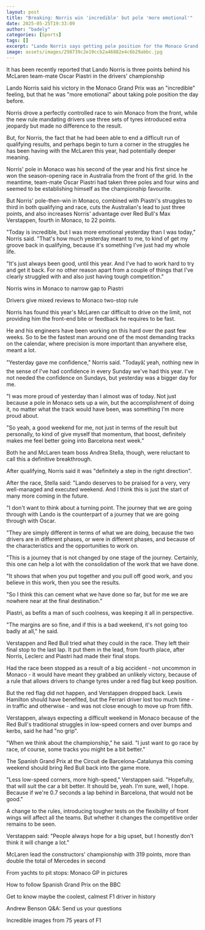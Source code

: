 ```yaml
---
layout: post
title: "Breaking: Norris win 'incredible' but pole 'more emotional'"
date: 2025-05-25T19:33:09
author: "badely"
categories: [Sports]
tags: []
excerpt: "Lando Norris says getting pole position for the Monaco Grand Prix 'was a bigger day for me' than winning the race on Sunday."
image: assets/images/298739c2e19ccb2a46882e4c6b29abbc.jpg
---
```


It has been recently reported that Lando Norris is three points behind his McLaren team-mate Oscar Piastri in the drivers' championship

Lando Norris said his victory in the Monaco Grand Prix was an "incredible" feeling, but that he was "more emotional" about taking pole position the day before.

Norris drove a perfectly controlled race to win Monaco from the front, while the new rule mandating drivers use three sets of tyres introduced extra jeopardy but made no difference to the result.

But, for Norris, the fact that he had been able to end a difficult run of qualifying results, and perhaps begin to turn a corner in the struggles he has been having with the McLaren this year, had potentially deeper meaning.

Norris' pole in Monaco was his second of the year and his first since he won the season-opening race in Australia from the front of the grid. In the meantime, team-mate Oscar Piastri had taken three poles and four wins and seemed to be establishing himself as the championship favourite.

But Norris' pole-then-win in Monaco, combined with Piastri's struggles to third in both qualifying and race, cuts the Australian's lead to just three points, and also increases Norris' advantage over Red Bull's Max Verstappen, fourth in Monaco, to 22 points.

"Today is incredible, but I was more emotional yesterday than I was today," Norris said. "That's how much yesterday meant to me, to kind of get my groove back in qualifying, because it's something I've just had my whole life.

"It's just always been good, until this year. And I've had to work hard to try and get it back. For no other reason apart from a couple of things that I've clearly struggled with and also just having tough competition."

Norris wins in Monaco to narrow gap to Piastri

Drivers give mixed reviews to Monaco two-stop rule

Norris has found this year's McLaren car difficult to drive on the limit, not providing him the front-end bite or feedback he requires to be fast.

He and his engineers have been working on this hard over the past few weeks. So to be the fastest man around one of the most demanding tracks on the calendar, where precision is more important than anywhere else, meant a lot.

"Yesterday gave me confidence," Norris said. "Todayâ¦ yeah, nothing new in the sense of I've had confidence in every Sunday we've had this year. I've not needed the confidence on Sundays, but yesterday was a bigger day for me.

"I was more proud of yesterday than I almost was of today. Not just because a pole in Monaco sets up a win, but the accomplishment of doing it, no matter what the track would have been, was something I'm more proud about.

"So yeah, a good weekend for me, not just in terms of the result but personally, to kind of give myself that momentum, that boost, definitely makes me feel better going into Barcelona next week."

Both he and McLaren team boss Andrea Stella, though, were reluctant to call this a definitive breakthrough.

After qualifying, Norris said it was "definitely a step in the right direction".

After the race, Stella said: "Lando deserves to be praised for a very, very well-managed and executed weekend. And I think this is just the start of many more coming in the future.

"I don't want to think about a turning point. The journey that we are going through with Lando is the counterpart of a journey that we are going through with Oscar.

"They are simply different in terms of what we are doing, because the two drivers are in different phases, or were in different phases, and because of the characteristics and the opportunities to work on.

"This is a journey that is not changed by one stage of the journey. Certainly, this one can help a lot with the consolidation of the work that we have done.

"It shows that when you put together and you pull off good work, and you believe in this work, then you see the results.

"So I think this can cement what we have done so far, but for me we are nowhere near at the final destination."

Piastri, as befits a man of such coolness, was keeping it all in perspective.

"The margins are so fine, and if this is a bad weekend, it's not going too badly at all," he said.

Verstappen and Red Bull tried what they could in the race. They left their final stop to the last lap. It put them in the lead, from fourth place, after Norris, Leclerc and Piastri had made their final stops.

Had the race been stopped as a result of a big accident - not uncommon in Monaco - it would have meant they grabbed an unlikely victory, because of a rule that allows drivers to change tyres under a red flag but keep position.

But the red flag did not happen, and Verstappen dropped back. Lewis Hamilton should have benefited, but the Ferrari driver lost too much time - in traffic and otherwise - and was not close enough to move up from fifth.

Verstappen, always expecting a difficult weekend in Monaco because of the Red Bull's traditional struggles in low-speed corners and over bumps and kerbs, said he had "no grip".

"When we think about the championship," he said. "I just want to go race by race, of course, some tracks you might be a bit better."

The Spanish Grand Prix at the Circuit de Barcelona-Catalunya this coming weekend should bring Red Bull back into the game more.

"Less low-speed corners, more high-speed," Verstappen said. "Hopefully, that will suit the car a bit better. It should be, yeah. I'm sure, well, I hope. Because if we're 0.7 seconds a lap behind in Barcelona, that would not be good."

A change to the rules, introducing tougher tests on the flexibility of front wings will affect all the teams. But whether it changes the competitive order remains to be seen.

Verstappen said: "People always hope for a big upset, but I honestly don't think it will change a lot."

McLaren lead the constructors' championship with 319 points, more than double the total of Mercedes in second

From yachts to pit stops: Monaco GP in pictures

How to follow Spanish Grand Prix on the BBC

Get to know maybe the coolest, calmest F1 driver in history

Andrew Benson Q&A: Send us your questions

Incredible images from 75 years of F1

